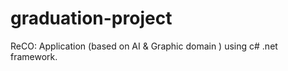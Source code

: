 # graduation-project
ReCO: Application (based on AI &amp; Graphic domain ) using c# .net framework.
